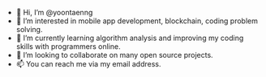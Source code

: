 - 👋 Hi, I’m @yoontaenng
- 👀 I’m interested in mobile app development, blockchain, coding problem solving. 
- 🌱 I’m currently learning algorithm analysis and improving my coding skills with programmers online. 
- 💞️ I’m looking to collaborate on many open source projects.
- 📫 You can reach me via my email address.

<!---
yoontaenng/yoontaenng is a ✨ special ✨ repository because its `README.md` (this file) appears on your GitHub profile.
You can click the Preview link to take a look at your changes.
--->
